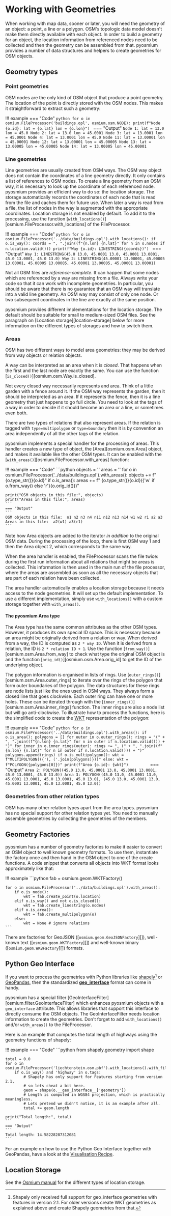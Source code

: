# Working with Geometries

When working with map data, sooner or later, you will need the geometry
of an object: a point, a line or a polygon. OSM's topologic data model
doesn't make them directly available with each object. In order to build
a geometry for an object, the location information from referenced nodes
need to be collected and then the geometry can be assembled from that.
pyosmium provides a number of data structures and helpers to create
geometries for OSM objects.

## Geometry types

### Point geometries

OSM nodes are the only kind of OSM object that produce a point geometry.
The location of the point is directly stored with the OSM nodes. This
makes it straightforward to extract such a geometry:

!!! example
    === "Code"
    ```python
    for o in osmium.FileProcessor('buildings.opl', osmium.osm.NODE):
        print(f"Node {o.id}: lat = {o.lat} lon = {o.lon}")
    ```
    === "Output"
    ```
    Node 1: lat = 13.0 lon = 45.0
    Node 2: lat = 13.0 lon = 45.0001
    Node 3: lat = 13.0001 lon = 45.0001
    Node 4: lat = 13.0001 lon = 45.0
    Node 11: lat = 13.00001 lon = 45.00001
    Node 12: lat = 13.00001 lon = 45.00005
    Node 13: lat = 13.00005 lon = 45.00005
    Node 14: lat = 13.00005 lon = 45.00001
    ```

### Line geometries

Line geometries are usually created from OSM ways. The OSM way object does
not contain the coordinates of a line geometry directly. It only contains a
list of references to OSM nodes. To create a line geometry from an OSM way,
it is necessary to look up the coordinate of each referenced node.
pyosmium provides an efficient way to do so: the location storage. The storage
automatically records the coordinates of each node that is read from the file
and caches them for future use. When later a way is read from a file, the
list of nodes in the way is augmented with the appropriate coordinates.
Location storage is not enabled by default. To add it to the processing,
use the function [`with_locations()`][osmium.FileProcessor.with_locations]
of the FileProcessor.

!!! example
    === "Code"
    ```python
    for o in osmium.FileProcessor('../data/buildings.opl').with_locations():
        if o.is_way():
            coords = ", ".join((f"{n.lon} {n.lat}" for n in o.nodes if n.location.valid()))
            print(f"Way {o.id}: LINESTRING({coords})")
    ```
    === "Output"
    ```
    Way 1: LINESTRING(45.0 13.0, 45.0001 13.0, 45.0001 13.0001, 45.0 13.0001, 45.0 13.0)
    Way 2: LINESTRING(45.00001 13.00001, 45.00005 13.00001, 45.00005 13.00005, 45.00001 13.00005, 45.00001 13.00001)
    ```


Not all OSM files are _reference-complete_. It can happen that some nodes
which are referenced by a way are missing from a file. Always write your
code so that it can work with incomplete geometries. In particular, you
should be aware that there is no guarantee that an OSM way will translate
into a valid line geometry. An OSM way may consist of only one node.
Or two subsequent coordinates in the line are exactly at the same position.

pyosmium provides different implementations for the location storage. The
default should be suitable for small to medium-sized OSM files. See the
paragraph on [Location storage][location-storage] below for more information
on the different types of storages and how to switch them.

### Areas

OSM has two different ways to model area geometries: they may be derived
from way objects or relation objects.

A way can be interpreted as an area when it is _closed_. That happens when
the first and the last node are exactly the same. You can use the function
[`is_closed()`][osmium.osm.Way.is_closed].

Not every closed way necessarily represents and area. Think of a little
garden with a fence around it. If the OSM way represents the garden, then it
should be interpreted as an area. If it represents the fence, then it is a
line geometry that just happens to go full circle. You need to look at the
tags of a way in order to decide if it should become an area or a line,
or sometimes even both.

There are two types of relations that also represent areas. If the relation
is tagged with `type=multipolygon` or `type=boundary` then it is by
convention an area independently of all the other tags of the relation.

pyosmium implements a special handler for the processing of areas. This
handler creates a new type of object, the [Area][osmium.osm.Area] object,
and makes it available like the other OSM types. It can be enabled
with the [`with_areas()`][osmium.FileProcessor.with_areas] function:

!!! example
    === "Code"
    ```python
    objects = ''
    areas = ''
    for o in osmium.FileProcessor('../data/buildings.opl').with_areas():
        objects += f" {o.type_str()}{o.id}"
        if o.is_area():
            areas += f" {o.type_str()}{o.id}({'w' if o.from_way() else 'r'}{o.orig_id()})"

    print("OSM objects in this file:", objects)
    print("Areas in this file:", areas)
    ```
    === "Output"
    ```
    OSM objects in this file:  n1 n2 n3 n4 n11 n12 n13 n14 w1 w2 r1 a2 a3
    Areas in this file:  a2(w1) a3(r1)
    ```

Note how Area objects are added to the iterator _in addition_ to the original
OSM data. During the processing of the loop, there is first OSM way 1 and
then the Area object 2, which corresponds to the same way.

When the area handler is enabled, the FileProcessor scans the file twice:
during the first run information about all relations that might be areas
is collected. This information is then used in the main run of the file
processor, where the areas are assembled as soon as all the necessary
objects that are part of each relation have been collected.

The area handler automatically enables a location storage because it needs
access to the node geometries. It will set up the default implementation.
To use a different implementation, simply use `with_locations()` with
a custom storage together with `with_areas()`.

#### The pyosmium Area type

The Area type has the same common attributes as the other OSM types.
However, it produces its own special ID space. This is necessary because
an area might be originally derived from a relation or way. When derived
from a way, the ID is computed as `2 * way ID`. When it is derived from
a relation, the ID is `2 * relation ID + 1`. Use the function
[`from_way()`][osmium.osm.Area.from_way] to check what type the original OSM
object is and the function [`orig_id()`][osmium.osm.Area.orig_id]
to get the ID of the underlying object.

The polygon information is organised in lists of rings. Use
[`outer_rings()`][osmium.osm.Area.outer_rings] to iterate over the rings
of the polygon that form outer boundaries of the polygon. The data structures
for these rings are node lists just like the ones used in OSM ways.
They always form a closed line that goes clockwise. Each outer ring can have
one or more holes. These can be iterated through with the
[`inner_rings()`][osmium.osm.Area.inner_rings] function. The inner rings
are also a node list but will go anti-clockwise. To illustrate how to process
the functions, here is the simplified code to create the
[WKT](https://en.wikipedia.org/wiki/Well-known_text_representation_of_geometry)
representation of the polygon:

!!! example
    === "Code"
    ```python
    for o in osmium.FileProcessor('../data/buildings.opl').with_areas():
        if o.is_area():
            polygons = []
            for outer in o.outer_rings():
                rings = "(" + ", ".join((f"{n.lon} {n.lat}" for n in outer if n.location.valid())) + ")"
                for inner in o.inner_rings(outer):
                    rings += ", (" + ", ".join((f"{n.lon} {n.lat}" for n in outer if n.location.valid())) + ")"
                polygons.append(rings)
            if o.is_multipolygon():
                wkt = f"MULTIPOLYGON(({'), ('.join(polygons)}))"
            else:
                wkt = f"POLYGON({polygons[0]})"
            print(f"Area {o.id}: {wkt}")        
    ```
    === "Output"
    ```
    Area 2: POLYGON((45.0 13.0, 45.0001 13.0, 45.0001 13.0001, 45.0 13.0001, 45.0 13.0))
    Area 3: POLYGON((45.0 13.0, 45.0001 13.0, 45.0001 13.0001, 45.0 13.0001, 45.0 13.0), (45.0 13.0, 45.0001 13.0, 45.0001 13.0001, 45.0 13.0001, 45.0 13.0))
    ```


### Geometries from other relation types

OSM has many other relation types apart from the area types. pyosmium has
no special support for other relation types yet. You need to manually
assemble geometries by collecting the geometries of the members.

## Geometry Factories

pyosmium has a number of geometry factories to make it easier to convert
an OSM object to well known geometry formats. To use them, instantiate
the factory once and then hand in the OSM object to one of the create
functions. A code snippet that converts all objects into WKT format looks
approximately like that:

!!! example
    ```python
    fab = osmium.geom.WKTFactory()

    for o in osmium.FileProcessor('../data/buildings.opl').with_areas():
        if o.is_node():
            wkt = fab.create_point(o.location)
        elif o.is_way() and not o.is_closed():
            wkt = fab.create_linestring(o.nodes)
        elif o.is_area():
            wkt = fab.create_multipolygon(o)
        else:
            wkt = None # ignore relations
    ```

There are factories for GeoJSON ([`osmium.geom.GeoJSONFactory`][]),
well-known text ([`osmium.geom.WKTFactory`][])
and well-known binary ([`osmium.geom.WKBFactory`][]) formats.

## Python Geo Interface

If you want to process the geometries with Python libraries like
[shapely](https://shapely.readthedocs.io)[^1] or [GeoPandas](https://geopandas.org),
then the standardized [__geo_interface__](https://gist.github.com/2217756)
format can come in handy.

[^1]: Shapely only received full support for geo_interface geometries with
      features in version 2.1. For older versions create WKT geometries as
      explained above and create Shapely geometries from that.

pyosmium has a special filter [GeoInterfaceFilter][osmium.filter.GeoInterfaceFilter]
which enhances pyosmium objects with a `geo_interface` attribute.
This allows libraries that support this interface to directly consume the
OSM objects. The GeoInterfaceFilter needs location information to create
the geometries. Don't forget to add `with_locations()` and/or
`with_areas()` to the FileProcessor.

Here is an example that computes the total length of highways using
the geometry functions of shapely:

!!! example
    === "Code"
    ```python
    from shapely.geometry import shape

    total = 0.0
    for o in osmium.FileProcessor('liechtenstein.osm.pbf').with_locations().with_filter(osmium.GeoHandler()):
        if o.is_way() and 'highway' in o.tags:
            # Shapely has only support for Features starting from version 2.1,
            # so lets cheat a bit here.
            geom = shape(o.__geo_interface__['geometry'])
            # Length is computed in WGS84 projection, which is practically meaningless.
            # Lets pretend we didn't notice, it is an example after all.
            total += geom.length

    print("Total length:", total)
    ```
    === "Output"
    ```
    Total length: 14.58228287312081
    ```


For an example on how to use the Python Geo Interface together with GeoPandas,
have a look at the [Visualisation Recipe](../cookbooks/Visualizing-Data-With-Geopandas.ipynb).

## Location Storage

See the [Osmium manual](https://osmcode.org/osmium-concepts/#indexes)
for the different types of location storage.
